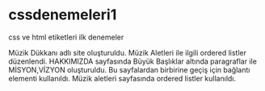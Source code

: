 # cssdenemeleri1
css ve html etiketleri ilk denemeler

Müzik Dükkanı adlı site oluşturuldu.
Müzik Aletleri ile ilgili ordered listler düzenlendi.
HAKKIMIZDA sayfasında Büyük Başlıklar altında paragraflar ile MİSYON,VİZYON oluşturuldu.
Bu sayfalardan birbirine geçiş için bağlantı elementi kullanıldı.
Müzik aletleri sayfasında ordered listler kullanıldı.
